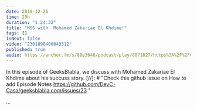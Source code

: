 ```yaml
---
date: 2018-12-26
time: 20h
duration: "1:24:32"
title: "MSS with  Mohamed Zakariae El Khdime!"
tags: []
isNext: false
video: "2301890400043312"
published: true
audio: https://anchor.fm/s/88e3048/podcast/play/8871827/https%3A%2F%2Fd3ctxlq1ktw2nl.cloudfront.net%2Fproduction%2F2019-11-8%2F37063179-48000-2-83a2df7aac338.m4a
---
```


In this episode of GeeksBlabla, we discuss with Mohamed Zakariae El Khdime about his succuss story.
[//]: # "Check this github issue on How to add Episode Notes https://github.com/DevC-Casa/geeksblabla.com/issues/23 "

...
